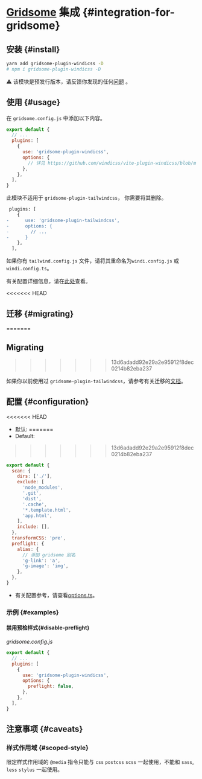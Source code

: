 <Logo name="gridsome" class="logo-float-xl"/>

# [Gridsome](https://gridsome.org/) 集成 {#integration-for-gridsome}

<PackageInfo name="gridsome-plugin-windicss" author="harlan-zw" />

## 安装 {#install}

```bash
yarn add gridsome-plugin-windicss -D
# npm i gridsome-plugin-windicss -D
```

:warning: 该模块是预发行版本，请反馈你发现的任何[问题](https://github.com/windicss/gridsome-plugin-windicss/issues) 。

## 使用 {#usage}

在 `gridsome.config.js` 中添加以下内容。

```js gridsome.config.js
export default {
  // ...
  plugins: [
    {
      use: 'gridsome-plugin-windicss',
      options: {
        // 详见 https://github.com/windicss/vite-plugin-windicss/blob/main/packages/plugin-utils/src/options.ts
      },
    },
  ],
}
```

此模块不适用于 `gridsome-plugin-tailwindcss`， 你需要将其删除。

```diff
 plugins: [
    {
-      use: 'gridsome-plugin-tailwindcss',
-      options: {
-        // ...
-      }
    },
  ],
```

如果你有 `tailwind.config.js` 文件，请将其重命名为`windi.config.js` 或 `windi.config.ts`。

有关配置详细信息，请在[此处](https://windicss.netlify.app/guide/configuration.html)查看。

<<<<<<< HEAD

## 迁移 {#migrating}
=======
## Migrating
>>>>>>> 13d6adadd92e29a2e95912f8dec0214b82eba237

如果你以前使用过 `gridsome-plugin-tailwindcss`，请参考有关迁移的[文档](https://windicss.netlify.app/guide/migration.html)。

## 配置 {#configuration}

<<<<<<< HEAD
- 默认:
=======
- Default:

>>>>>>> 13d6adadd92e29a2e95912f8dec0214b82eba237
```js
export default {
  scan: {
    dirs: ['./'],
    exclude: [
      'node_modules',
      '.git',
      'dist',
      '.cache',
      '*.template.html',
      'app.html',
    ],
    include: [],
  },
  transformCSS: 'pre',
  preflight: {
    alias: {
      // 添加 gridsome 别名
      'g-link': 'a',
      'g-image': 'img',
    },
  },
}
```

- 有关配置参考，请查看[options.ts](https://github.com/windicss/vite-plugin-windicss/blob/main/packages/plugin-utils/src/options.ts)。

### 示例 {#examples}

#### 禁用预检样式{#disable-preflight}

_gridsome.config.js_

```js
export default {
  // ...
  plugins: [
    {
      use: 'gridsome-plugin-windicss',
      options: {
        preflight: false,
      },
    },
  ],
}
```

## 注意事项 {#caveats}

### 样式作用域 {#scoped-style}

限定样式作用域的 `@media` 指令只能与 `css` `postcss` `scss` 一起使用，不能和 `sass`, `less`  `stylus` 一起使用。
